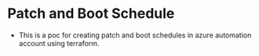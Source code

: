 # Patch and Boot Schedule
- This is a poc for creating patch and boot schedules in azure automation account using terraform.